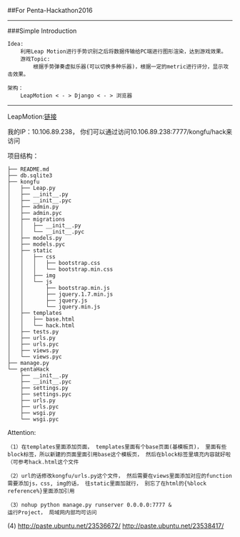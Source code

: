 ##For Penta-Hackathon2016

---

###Simple Introduction

```
Idea:
	利用Leap Motion进行手势识别之后将数据传输给PC端进行图形渲染，达到游戏效果。
	游戏Topic:
		根据手势弹奏虚拟乐器(可以切换多种乐器)，根据一定的metric进行评分，显示攻击效果。

架构：
	LeapMotion < - > Django < - > 浏览器

```

---

LeapMotion:[链接](https://developer.leapmotion.com/v2?id=skeletal-beta&platform=osx&version=2.3.1.31549)

我的IP：10.106.89.238， 你们可以通过访问10.106.89.238:7777/kongfu/hack来访问

项目结构：
```
├── README.md
├── db.sqlite3
├── kongfu
│   ├── Leap.py
│   ├── __init__.py
│   ├── __init__.pyc
│   ├── admin.py
│   ├── admin.pyc
│   ├── migrations
│   │   ├── __init__.py
│   │   └── __init__.pyc
│   ├── models.py
│   ├── models.pyc
│   ├── static
│   │   ├── css
│   │   │   ├── bootstrap.css
│   │   │   └── bootstrap.min.css
│   │   ├── img
│   │   └── js
│   │       ├── bootstrap.min.js
│   │       ├── jquery.1.7.min.js
│   │       ├── jquery.js
│   │       └── jquery.min.js
│   ├── templates
│   │   ├── base.html
│   │   └── hack.html
│   ├── tests.py
│   ├── urls.py
│   ├── urls.pyc
│   ├── views.py
│   └── views.pyc
├── manage.py
└── pentaHack
    ├── __init__.py
    ├── __init__.pyc
    ├── settings.py
    ├── settings.pyc
    ├── urls.py
    ├── urls.pyc
    ├── wsgi.py
    └── wsgi.pyc
```

Attention:

```
（1）在templates里面添加页面， templates里面有个base页面(基模板页)， 里面有些block标签，所以新建的页面里面引用base这个模板页， 然后在block标签里填充内容就好啦（可参考hack.html这个文件

（2）url的话修改kongfu/urls.py这个文件， 然后需要在views里面添加对应的function
需要添加js，css, img的话， 往static里面加就行， 别忘了在html的{%block reference%}里面添加引用

（3）nohup python manage.py runserver 0.0.0.0:7777 &
运行Project， 局域网内部均可访问
```

 (4) http://paste.ubuntu.net/23536672/
     http://paste.ubuntu.net/23538417/
